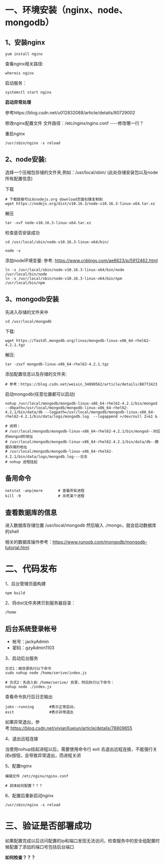 # 一、环境安装（nginx、node、mongodb）

## 1、安装nginx
```
yum install nginx
```

查看nginx相关路径:
```
whereis nginx
```

启动服务：
```
systemctl start nginx
```

**启动异常处理**

参考https://blog.csdn.net/u012832088/article/details/80729002
        
修改nginx配置文件
文件路径：/etc/nginx/nginx.conf
----修改哪一行？

重启nginx
```
/usr/sbin/nginx -s reload
```


## 2、node安装:
选择一个压缩包存储的文件夹,例如：/usr/local/sbin/ (此处存储安装包以及node所有配置信息)

下载 
```
# 下载链接可以从nodejs.org download页面右键复制到
wget https://nodejs.org/dist/v10.16.3/node-v10.16.3-linux-x64.tar.xz
```

解压
```
tar -xvf node-v10.16.3-linux-x64.tar.xz
```

检查是否安装成功
```
cd /usr/local/sbin/node-v10.16.3-linux-x64/bin/

node -v
```
           
添加node环境变量: 参考: https://www.cnblogs.com/ae6623/p/5912462.html
```
ln -s /usr/local/sbin/node-v10.16.3-linux-x64/bin/node /usr/local/bin/node
ln -s /usr/local/sbin/node-v10.16.3-linux-x64/bin/npm /usr/local/bin/npm
```

## 3、mongodb安装

先进入存储的文件夹中 
```
cd /usr/local/mongodb
```

下载:
```
wget https://fastdl.mongodb.org/linux/mongodb-linux-x86_64-rhel62-4.2.1.tgz
```
        
解压:
```
tar -zxvf mongodb-linux-x86_64-rhel62-4.2.1.tgz
```

添加配置信息以及存储的文件夹:
```
# 参考：https://blog.csdn.net/weixin_34090562/article/details/88772423
```

启动mongodb(任意位置都可以启动)
```
nohup /usr/local/mongodb/mongodb-linux-x86_64-rhel62-4.2.1/bin/mongod --dbpath=/usr/local/mongodb/mongodb-linux-x86_64-rhel62-4.2.1/bin/data/db --logpath=/usr/local/mongodb/mongodb-linux-x86_64-rhel62-4.2.1/bin/data/logs/mongodb.log  --logappend >/dev/null 2>&1 &

# 说明：
# /usr/local/mongodb/mongodb-linux-x86_64-rhel62-4.2.1/bin/mongod--对应的mongod的地址
# /usr/local/mongodb/mongodb-linux-x86_64-rhel62-4.2.1/bin/data/db--数据存储的地址
# /usr/local/mongodb/mongodb-linux-x86_64-rhel62-4.2.1/bin/data/logs/mongodb.log---日志
# nohup 进程挂起
```
     
## 备用命令
```
netstat -anp|more       # 查看所有进程
kill -9                 # 杀死某个进程
```

## 查看数据库的信息
进入数据库存储位置 /usr/local/mongodb 
然后输入 ./mongo，就会启动数据库的shell

相关的数据库操作参考：https://www.runoob.com/mongodb/mongodb-tutorial.html

# 二、代码发布 

1、后台管理页面构建
```
npm build
```

2、将dist文件夹拷贝到服务器目录：
```
/home
```

## 后台系统登录帐号

- 帐号：jackyAdmin
- 密码：gzyAdmin1103


3、启动后台服务
```
方式1：根目录执行以下命令
sudo nohup node /home/serive/index.js

# 方式2：先进入到 /home/serive/ 目录，然后执行以下命令： 
nohup node ./index.js
```

查看命令执行后日志输出
```
jobs--running       #表示正常启动，
exit                #表示异常退出
```
如果异常退出，参考:https://blog.csdn.net/vivianXuejun/article/details/78809655

4、退出远程连接

当使用nohup挂起进程以后，需要使用命令行 exit  去退出远程连接，不能强行关闭x按钮，会导致异常退出，而进程关闭


5、配置nginx
```
编辑文件 /etc/nginx/nginx.conf

# 具体如何配置？？？
```

6、配置后重新启动nginx
```
/usr/sbin/nginx -s reload
```

# 三、验证是否部署成功
如果配置完成以后访问配置的ip和端口发现无法访问，检查服务中的安全组配置时候配置了添加的端口号包括后台端口

**如何检查？？？**

  
